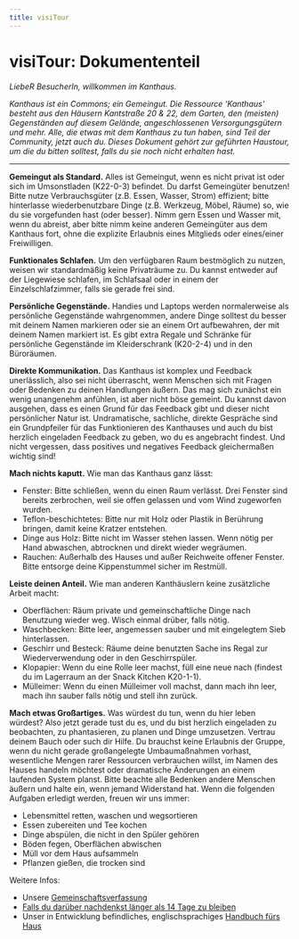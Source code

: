 ```yaml
---
title: visiTour
---
```


# visiTour: Dokumententeil

_LiebeR BesucherIn, willkommen im Kanthaus._

_Kanthaus ist ein Commons; ein Gemeingut. Die Ressource 'Kanthaus' besteht aus den Häusern Kantstraße 20 & 22, dem Garten, den (meisten) Gegenständen auf diesem Gelände, angeschlossenen Versorgungsgütern und mehr. Alle, die etwas mit dem Kanthaus zu tun haben, sind Teil der Community, jetzt auch du. Dieses Dokument gehört zur geführten Haustour, um die du bitten solltest, falls du sie noch nicht erhalten hast._

---

**Gemeingut als Standard.** Alles ist Gemeingut, wenn es nicht privat ist oder sich im Umsonstladen (K22-0-3) befindet. Du darfst Gemeingüter benutzen! Bitte nutze Verbrauchsgüter (z.B. Essen, Wasser, Strom) effizient; bitte hinterlasse wiederbenutzbare Dinge (z.B. Werkzeug, Möbel, Räume) so, wie du sie vorgefunden hast (oder besser). Nimm gern Essen und Wasser mit, wenn du abreist, aber bitte nimm keine anderen Gemeingüter aus dem Kanthaus fort, ohne die explizite Erlaubnis eines Mitglieds oder eines/einer Freiwilligen.

**Funktionales Schlafen.** Um den verfügbaren Raum bestmöglich zu nutzen, weisen wir standardmäßig keine Privaträume zu. Du kannst entweder auf der Liegewiese schlafen, im Schlafsaal oder in einem der Einzelschlafzimmer, falls sie gerade frei sind.

**Persönliche Gegenstände.** Handies und Laptops werden normalerweise als persönliche Gegenstände wahrgenommen, andere Dinge solltest du besser mit deinem Namen markieren oder sie an einem Ort aufbewahren, der mit deinem Namen markiert ist. Es gibt extra Regale und Schränke für persönliche Gegenstände im Kleiderschrank (K20-2-4) und in den Büroräumen.

**Direkte Kommunikation.** Das Kanthaus ist komplex und Feedback unerlässlich, also sei nicht überrascht, wenn Menschen sich mit Fragen oder Bedenken zu deinen Handlungen äußern. Das mag sich zunächst ein wenig unangenehm anfühlen, ist aber nicht böse gemeint. Du kannst davon ausgehen, dass es einen Grund für das Feedback gibt und dieser nicht persönlicher Natur ist. Undramatische, sachliche, direkte Gespräche sind ein Grundpfeiler für das Funktionieren des Kanthauses und auch du bist herzlich eingeladen Feedback zu geben, wo du es angebracht findest. Und nicht vergessen, dass positives und negatives Feedback gleichermaßen wichtig sind!

**Mach nichts kaputt.** Wie man das Kanthaus ganz lässt:
-   Fenster: Bitte schließen, wenn du einen Raum verlässt. Drei Fenster sind bereits zerbrochen, weil sie offen gelassen und vom Wind zugeworfen wurden.
-   Teflon-beschichtetes: Bitte nur mit Holz oder Plastik in Berührung bringen, damit keine Kratzer entstehen.
-   Dinge aus Holz: Bitte nicht im Wasser stehen lassen. Wenn nötig per Hand abwaschen, abtrocknen und direkt wieder wegräumen.
-   Rauchen: Außerhalb des Hauses und außer Reichweite offener Fenster. Bitte entsorge deine Kippenstummel sicher im Restmüll.

**Leiste deinen Anteil.** Wie man anderen Kanthäuslern keine zusätzliche Arbeit macht:
-   Oberflächen: Räum private und gemeinschaftliche Dinge nach Benutzung wieder weg. Wisch einmal drüber, falls nötig.
-   Waschbecken: Bitte leer, angemessen sauber und mit eingelegtem Sieb hinterlassen.
-   Geschirr und Besteck: Räume deine benutzten Sache ins Regal zur Wiederverwendung oder in den Geschirrspüler.
-   Klopapier: Wenn du eine Rolle leer machst, füll eine neue nach (findest du im Lagerraum an der Snack Kitchen K20-1-1).
-   Mülleimer: Wenn du einen Mülleimer voll machst, dann mach ihn leer, mach ihn sauber falls nötig und stell ihn zurück.

**Mach etwas Großartiges.** Was würdest du tun, wenn du hier leben würdest? Also jetzt gerade tust du es, und du bist herzlich eingeladen zu beobachten, zu phantasieren, zu planen und Dinge umzusetzen. Vertrau deinem Bauch oder such dir Hilfe. Du brauchst keine Erlaubnis der Gruppe, wenn du nicht gerade großangelegte Umbaumaßnahmen vorhast, wesentliche Mengen rarer Ressourcen verbrauchen willst, im Namen des Hauses handeln möchtest oder dramatische Änderungen an einem laufenden System planst. Bitte beachte alle Bedenken andere Menschen äußern und halte ein, wenn jemand Widerstand hat. Wenn die folgenden Aufgaben erledigt werden, freuen wir uns immer:
- Lebensmittel retten, waschen und wegsortieren
- Essen zubereiten und Tee kochen
- Dinge abspülen, die nicht in den Spüler gehören
- Böden fegen, Oberflächen abwischen
- Müll vor dem Haus aufsammeln
- Pflanzen gießen, die trocken sind

Weitere Infos:
-   Unsere [Gemeinschaftsverfassung](https://kanthaus.online/governance/constitution)
-   [Falls du darüber nachdenkst länger als 14 Tage zu bleiben](https://kanthaus.online/governance/positionsandevaluations)
-   Unser in Entwicklung befindliches, englischsprachiges [Handbuch fürs Haus](https://handbook.kanthaus.online)
